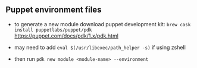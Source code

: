  ## Puppet environment files

- to generate a new module download puppet development kit: `brew cask install puppetlabs/puppet/pdk`
    https://puppet.com/docs/pdk/1.x/pdk.html

* may need to add `eval $(/usr/libexec/path_helper -s)` if using zshell

- then run `pdk new module <module-name> --environment`
